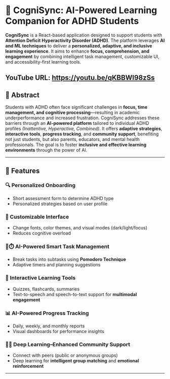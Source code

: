 # 🧠 CogniSync: AI-Powered Learning Companion for ADHD Students

**CogniSync** is a React-based application designed to support students with **Attention Deficit Hyperactivity Disorder (ADHD)**. The platform leverages **AI and ML techniques** to deliver a **personalized, adaptive, and inclusive learning experience**. It aims to enhance **focus, comprehension, and engagement** by combining intelligent task management, customizable UI, and accessibility-first learning tools.

YouTube URL: https://youtu.be/qKBBWI98zSs
---

## 📌 Abstract

Students with ADHD often face significant challenges in **focus, time management, and cognitive processing**—resulting in academic underperformance and increased frustration. CogniSync addresses these barriers through an **AI-powered platform** tailored to individual ADHD profiles *(Inattentive, Hyperactive, Combined)*. It offers **adaptive strategies**, **interactive tools**, **progress tracking**, and **community support**, benefiting not just students, but also parents, educators, and mental health professionals. The goal is to foster **inclusive and effective learning environments** through the power of AI.

---

## 🚀 Features

### 🔍 Personalized Onboarding
- Short assessment form to determine ADHD type  
- Personalized strategies based on user profile

### 🎨 Customizable Interface
- Change fonts, color themes, and visual modes (dark/light/focus)  
- Reduces cognitive overload

### 🤖⏱️ AI-Powered Smart Task Management
- Break tasks into subtasks using **Pomodoro Technique**  
- Adaptive timers and planning suggestions

### 🧠 Interactive Learning Tools
- Quizzes, flashcards, summaries  
- Text-to-speech and speech-to-text support for **multimodal engagement**

### 📊 AI-Powered Progress Tracking
- Daily, weekly, and monthly reports  
- Visual dashboards for performance insights

### 🧠🤝 Deep Learning–Enhanced Community Support
- Connect with peers (public or anonymous groups)  
- Deep learning for **intelligent group matching** and **emotional reinforcement**

---
